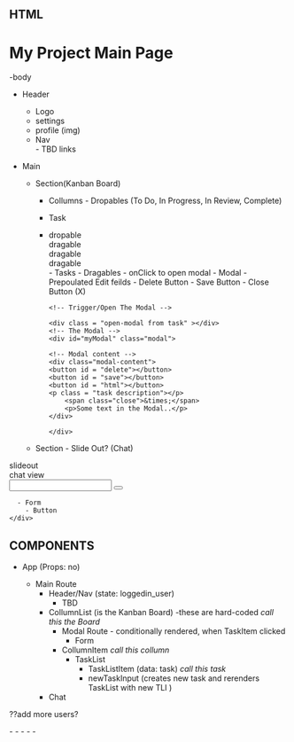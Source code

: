 ## HTML

# My Project Main Page
-body 
  - Header
    -  Logo
    -  settings 
    -  profile (img)
    - Nav 
        <div>
      - TBD links
  
  - Main
    - Section(Kanban Board)
      - Collumns - Dropables (To Do, In Progress, In Review, Complete)
      - <dropable>Task<dropable>
      - <div class = "temp-dropable"> dropable 
        <div class = "dragable" > dragable </div>
        <div class = "dragable" > dragable </div>
        <div class = "dragable" > dragable </div>
        </div>
        - Tasks - Dragables - onClick to open modal
          - Modal
            - Prepoulated Edit feilds
            - Delete Button
            - Save Button
            - Close Button (X)

            <!-- Trigger/Open The Modal -->

            <div class = "open-modal from task" ></div>
            <!-- The Modal -->
            <div id="myModal" class="modal">

            <!-- Modal content -->
            <div class="modal-content">
            <button id = "delete"></button>
            <button id = "save"></button>
            <button id = "html"></button>
            <p class = "task description"></p>
                <span class="close">&times;</span>
                <p>Some text in the Modal..</p>
            </div>

            </div>

        
    - Section - Slide Out? (Chat)
<div class = "slideout"> slideout 
    <div class = "chat component">
        <div class = "chat view"> chat view  
        </div>
        <form> 
        <input> <button> 
        </button> 
        </input>
        </form>

      - Form 
        - Button
    </div>
</div>


## COMPONENTS

- App (Props: no)

  - Main Route
    - Header/Nav (state: loggedin_user)
      - TBD
    - CollumnList (is the Kanban Board) -these are hard-coded *call this the Board*
        - Modal Route - conditionally rendered, when TaskItem clicked
          - Form
        - CollumnItem *call this collumn*
            - TaskList
              - TaskListItem (data: task)    *call this task*
              - newTaskInput (creates new task and rerenders TaskList with new TLI  )
    - Chat

??add more users?

<App />
  -<TaskModal />
  -<CollunmList />
     -<CollumItem />
       -<TaskList />
         -<TaskItem />
       